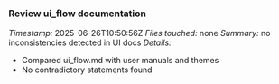 ### Review ui_flow documentation
*Timestamp:* 2025-06-26T10:50:56Z
*Files touched:* none
*Summary:* no inconsistencies detected in UI docs
*Details:*
- Compared ui_flow.md with user manuals and themes
- No contradictory statements found
